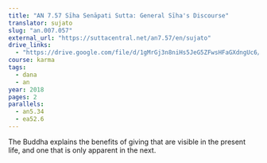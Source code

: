 ```yaml
---
title: "AN 7.57 Sīha Senāpati Sutta: General Sīha's Discourse"
translator: sujato
slug: "an.007.057"
external_url: "https://suttacentral.net/an7.57/en/sujato"
drive_links:
  - "https://drive.google.com/file/d/1gMrGj3n8niHs5JeG5ZFwsHFaGXdngUc6/view?usp=drivesdk"
course: karma
tags:
  - dana
  - an
year: 2018
pages: 2
parallels:
  - an5.34
  - ea52.6
---
```


The Buddha explains the benefits of giving that are visible in the present life, and one that is only apparent in the next.

